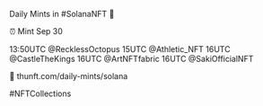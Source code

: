 Daily Mints in #SolanaNFT 🚀

⏰ Mint Sep 30

13:50UTC @RecklessOctopus
15UTC @Athletic_NFT
16UTC @CastleTheKings
16UTC @ArtNFTfabric
16UTC @SakiOfficialNFT

🔗 thunft.com/daily-mints/solana

#NFTCollections